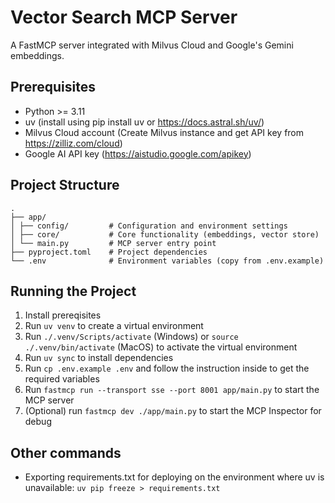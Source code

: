 # Vector Search MCP Server
A FastMCP server integrated with Milvus Cloud and Google's Gemini embeddings.

## Prerequisites
- Python >= 3.11
- uv (install using pip install uv or https://docs.astral.sh/uv/)
- Milvus Cloud account (Create Milvus instance and get API key from https://zilliz.com/cloud)
- Google AI API key (https://aistudio.google.com/apikey)

## Project Structure
~~~
. 
├── app/ 
│ ├── config/         # Configuration and environment settings 
│ ├── core/           # Core functionality (embeddings, vector store) 
│ └── main.py         # MCP server entry point 
├── pyproject.toml    # Project dependencies 
└── .env              # Environment variables (copy from .env.example)
~~~

## Running the Project
1. Install prereqisites
2. Run ```uv venv``` to create a virtual environment
3. Run ```./.venv/Scripts/activate``` (Windows) or ```source ./.venv/bin/activate``` (MacOS) to activate the virtual environment
4. Run ```uv sync``` to install dependencies
5. Run ```cp .env.example .env``` and follow the instruction inside to get the required variables
6. Run ```fastmcp run --transport sse --port 8001 app/main.py``` to start the MCP server
7. (Optional) run ```fastmcp dev ./app/main.py``` to start the MCP Inspector for debug

## Other commands
- Exporting requirements.txt for deploying on the environment where uv is unavailable: ```uv pip freeze > requirements.txt```
